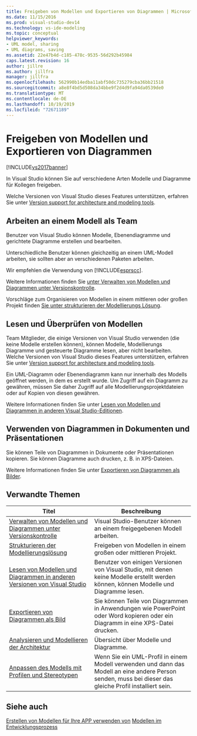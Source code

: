 ```yaml
---
title: Freigeben von Modellen und Exportieren von Diagrammen | Microsoft-Dokumentation
ms.date: 11/15/2016
ms.prod: visual-studio-dev14
ms.technology: vs-ide-modeling
ms.topic: conceptual
helpviewer_keywords:
- UML model, sharing
- UML diagrams, saving
ms.assetid: 22e47b4d-c185-478c-9535-56d292b45984
caps.latest.revision: 16
author: jillre
ms.author: jillfra
manager: jillfra
ms.openlocfilehash: 562990b14edba11abf50dc735279cba36bb21518
ms.sourcegitcommit: a8e8f4bd5d508da34bbe9f2d4d9fa94da0539de0
ms.translationtype: MT
ms.contentlocale: de-DE
ms.lasthandoff: 10/19/2019
ms.locfileid: "72671189"
---
```

# <a name="share-models-and-exporting-diagrams"></a>Freigeben von Modellen und Exportieren von Diagrammen
[!INCLUDE[vs2017banner](../includes/vs2017banner.md)]

In Visual Studio können Sie auf verschiedene Arten Modelle und Diagramme für Kollegen freigeben.

 Welche Versionen von Visual Studio dieses Features unterstützen, erfahren Sie unter [Version support for architecture and modeling tools](../modeling/what-s-new-for-design-in-visual-studio.md#VersionSupport).

## <a name="working-on-a-model-as-a-team"></a>Arbeiten an einem Modell als Team
 Benutzer von Visual Studio können Modelle, Ebenendiagramme und gerichtete Diagramme erstellen und bearbeiten.

 Unterschiedliche Benutzer können gleichzeitig an einem UML-Modell arbeiten, sie sollten aber an verschiedenen Paketen arbeiten.

 Wir empfehlen die Verwendung von [!INCLUDE[esprscc](../includes/esprscc-md.md)].

 Weitere Informationen finden Sie [unter Verwalten von Modellen und Diagrammen unter Versionskontrolle](../modeling/manage-models-and-diagrams-under-version-control.md).

 Vorschläge zum Organisieren von Modellen in einem mittleren oder großen Projekt finden [Sie unter strukturieren der Modellierungs Lösung](../modeling/structure-your-modeling-solution.md).

## <a name="reading-and-reviewing-models"></a>Lesen und Überprüfen von Modellen
 Team Mitglieder, die einige Versionen von Visual Studio verwenden (die keine Modelle erstellen können), können Modelle, Modellierungs Diagramme und gesteuerte Diagramme lesen, aber nicht bearbeiten.  Welche Versionen von Visual Studio dieses Features unterstützen, erfahren Sie unter [Version support for architecture and modeling tools](../modeling/what-s-new-for-design-in-visual-studio.md#VersionSupport).

 Ein UML-Diagramm oder Ebenendiagramm kann nur innerhalb des Modells geöffnet werden, in dem es erstellt wurde. Um Zugriff auf ein Diagramm zu gewähren, müssen Sie daher Zugriff auf alle Modellierungsprojektdateien oder auf Kopien von diesen gewähren.

 Weitere Informationen finden Sie unter [Lesen von Modellen und Diagrammen in anderen Visual Studio-Editionen](../modeling/read-models-and-diagrams-in-other-visual-studio-editions.md).

## <a name="using-diagrams-in-documents-and-presentations"></a>Verwenden von Diagrammen in Dokumenten und Präsentationen
 Sie können Teile von Diagrammen in Dokumente oder Präsentationen kopieren. Sie können Diagramme auch drucken, z. B. in XPS-Dateien.

 Weitere Informationen finden Sie unter [Exportieren von Diagrammen als Bilder](../modeling/export-diagrams-as-images.md).

## <a name="related-topics"></a>Verwandte Themen

|Titel|Beschreibung|
|-----------|-----------------|
|[Verwalten von Modellen und Diagrammen unter Versionskontrolle](../modeling/manage-models-and-diagrams-under-version-control.md)|Visual Studio-Benutzer können an einem freigegebenen Modell arbeiten.|
|[Strukturieren der Modellierungslösung](../modeling/structure-your-modeling-solution.md)|Freigeben von Modellen in einem großen oder mittleren Projekt.|
|[Lesen von Modellen und Diagrammen in anderen Versionen von Visual Studio](../modeling/read-models-and-diagrams-in-other-visual-studio-editions.md)|Benutzer von einigen Versionen von Visual Studio, mit denen keine Modelle erstellt werden können, können Modelle und Diagramme lesen.|
|[Exportieren von Diagrammen als Bild](../modeling/export-diagrams-as-images.md)|Sie können Teile von Diagrammen in Anwendungen wie PowerPoint oder Word kopieren oder ein Diagramm in eine XPS-Datei drucken.|
|[Analysieren und Modellieren der Architektur](../modeling/analyze-and-model-your-architecture.md)|Übersicht über Modelle und Diagramme.|
|[Anpassen des Modells mit Profilen und Stereotypen](../modeling/customize-your-model-with-profiles-and-stereotypes.md)|Wenn Sie ein UML-Profil in einem Modell verwenden und dann das Modell an eine andere Person senden, muss bei dieser das gleiche Profil installiert sein.|

## <a name="see-also"></a>Siehe auch
 [Erstellen von Modellen für Ihre APP verwenden von](../modeling/create-models-for-your-app.md) [Modellen im Entwicklungsprozess](../modeling/use-models-in-your-development-process.md)
